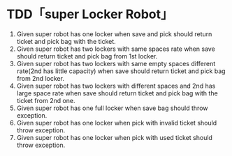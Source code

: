 # TDD「super Locker Robot」
1. Given super robot has one locker when save and pick should return ticket and pick bag with the ticket.  
2. Given super robot has two lockers with same spaces rate when save should return ticket and pick bag from 1st locker. 
3. Given super robot has two lockers with same empty spaces different rate(2nd has little capacity) when save should return ticket 
   and pick bag from 2nd locker. 
4. Given super robot has two lockers with different spaces and 2nd has large space rate when save should return ticket 
   and pick bag with the ticket from 2nd one.
4. Given super robot has one full locker when save bag should throw exception.
5. Given super robot has one locker when pick with invalid ticket should throw exception.
6. Given super robot has one locker when pick with used ticket should throw exception.